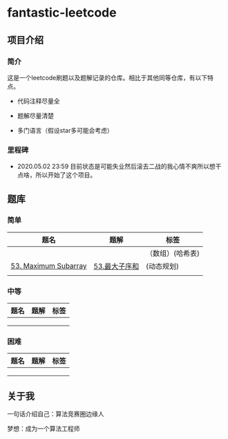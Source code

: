 # fantastic-leetcode

## 项目介绍

### 简介

​	这是一个leetcode刷题以及题解记录的仓库。相比于其他同等仓库，有以下特点。

- 代码注释尽量全

- 题解尽量清楚

- 多门语言（假设star多可能会考虑）

  

### 里程碑

- 2020.05.02 23:59 目前状态是可能失业然后滚去二战的我心情不爽所以想干点啥，所以开始了这个项目。

  

## 题库

### 简单

| 题名                                                         | 题解                                                         | 标签             |
| ------------------------------------------------------------ | ------------------------------------------------------------ | ---------------- |
|                                                              |                                                              | （数组）(哈希表) |
| [53. Maximum Subarray](https://leetcode-cn.com/problems/maximum-subarray/) | [53.最大子序和](https://github.com/xiaohejun/fantastic-leetcode/tree/master/easy/53-maximum-subarray) | (动态规划)       |
|                                                              |                                                              |                  |



### 中等

| 题名 | 题解 | 标签 |
| ---- | ---- | ---- |
|      |      |      |
|      |      |      |
|      |      |      |



### 困难

| 题名 | 题解 | 标签 |
| ---- | ---- | ---- |
|      |      |      |
|      |      |      |
|      |      |      |



## 关于我

一句话介绍自己：算法竞赛圈边缘人

梦想：成为一个算法工程师





